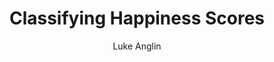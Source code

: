 ---
title: Classifying Happiness Scores
author: Luke Anglin
image: https://arc-anglerfish-washpost-prod-washpost.s3.amazonaws.com/public/4AMRGIOJYE6KBFH6LT6MOIZSKQ.jpg
description: This is a classication and visualization project I did for fun.  I looked at which countries were happy, using binary classification, making predicictions, and visualizing with Plotly. 
topics: Plotly visualization, binary classification, and EDA
sources: 
publish: True 
link: https://nbviewer.jupyter.org/github/LukeAnglin/WebApp/blob/master/categories/MLProjects/Notes/Happiness-Classification.ipynb
---